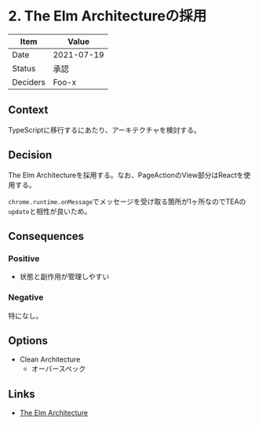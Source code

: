 # 2. The Elm Architectureの採用

| Item | Value |
| --- | --- |
| Date | 2021-07-19 |
| Status | 承認 |
| Deciders | Foo-x |


## Context

TypeScriptに移行するにあたり、アーキテクチャを検討する。


## Decision

The Elm Architectureを採用する。なお、PageActionのView部分はReactを使用する。

`chrome.runtime.onMessage`でメッセージを受け取る箇所が1ヶ所なのでTEAの`update`と相性が良いため。


## Consequences

### Positive

- 状態と副作用が管理しやすい


### Negative

特になし。


## Options

- Clean Architecture
    - オーバースペック


## Links

- [The Elm Architecture](https://guide.elm-lang.jp/architecture/)
